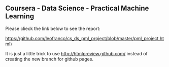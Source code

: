 ## Coursera - Data Science - Practical Machine Learning

Please clieck the link below to see the report:

[https://github.com/leofranco/cs_ds_pml_project/blob/master/pml_project.html)](http://htmlpreview.github.io/?https://github.com/leofranco/cs_ds_pml_project/blob/master/pml_project.html)

It is just a little trick to use http://htmlpreview.github.com/ instead of creating the new branch for github pages.
